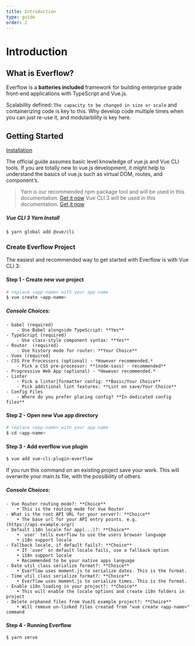 ```yaml
---
title: Introduction
type: guide
order: 2
---
```



# Introduction

## What is Everflow?

Everflow is a **batteries included** framework for building enterprise grade front-end applications with TypeScript and Vue.js.

Scalability defined: `The capacity to be changed in size or scale` and containerizing code is key to this. Why develop code multiple times when you can just re-use it, and modularbility is key here.

## Getting Started

<a class="button" href="installation.html">Installation</a>

<p class="tip">The official guide assumes basic level knowledge of vue.js and Vue CLI tools. If you are totally new to vue.js development, it might help to understand the basics of vue.js such as virtual DOM, routes, and component’s.</p>

> Yarn is our recommended npm package tool and will be used in this documentation. [Get it now](https://classic.yarnpkg.com/en/docs/install)
> Vue CLI 3 will be used in this documentation. [Get it now](https://cli.vuejs.org/guide/installation.html)

##### Vue CLI 3 Yarn Install
``` bash
$ yarn global add @vue/cli
```

### Create Everflow Project
The easiest and recommended way to get started with Everflow is with Vue CLI 3:

#### Step 1 - Create new vue project
``` bash
# replace <app-name> with your app name
$ vue create <app-name>
```

##### Console Choices:
``` text
- babel (required)
    - Use Babel alongside TypeScript: **Yes**
- TypeScript (required)
    - Use class-style component syntax: **Yes**
- Router  (required)
    - Use history mode for router: **Your Choice**
- Vuex (required)
- CSS Pre Processors (optional) - *However recommended.*
    - Pick a CSS pre-processor: **(node-sass) - recommended**
- Progressive Web App (optional) - *However recommended.*
- Linter
    - Pick a linter|formatter config: **Basic/Your Choice**
    - Pick additional lint features: **Lint on save/Your Choice**
- Config Files
    - Where do you prefer placing config? **In dedicated config files**
```

#### Step 2 - Open new Vue app directory
``` bash
# replace <app-name> with your app name
$ cd <app-name>
```

#### Step 3 - Add everflow vue plugin
``` bash
$ vue add vue-cli-plugin-everflow
```

<p class="tip">If you run this command on an existing project save your work. This will overwrite your main.ts file, with the possibility of others.</p>

##### Console Choices:
``` text
- Vue Router routing mode?: **Choice**
    • This is the routing mode for Vue Router
- What is the root API URL for your server?: **Choice**
    • The base url for your API entry points. e.g. (https://api.example.org/)
- Default i18n locale for app(...)?: **Choice**
    • `user` tells everflow to use the users browser language
    • i18n support locale
- Fallback locale, if default fails?: **Choice**
    • If `user` or default locale fails, use a fallback option
    • i18n support locale
    • Recommended to be your native apps language
- Date util class serialize format?: **Choice**
    • Everflow uses moment.js to serialize dates. This is the format.
- Time util class serialize format?: **Choice**
    • Everflow uses moment.js to serialize times. This is the format.
- Enable i18n loading in your project?: **Choice**
    • This will enable the locale options and create i18n folders in project
- Delete orphaned files from VueJS example project?: **Choice**
    • Will remove un-linked files created from "vue create <app-name>" command
```

#### Step 4 - Running Everflow
``` bash
$ yarn serve
```